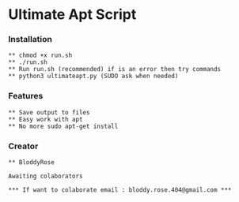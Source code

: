 # Ultimate Apt Script 

### Installation 
    ** chmod +x run.sh
    ** ./run.sh
    ** Run run.sh (recommended) if is an error then try commands  
    ** python3 ultimateapt.py (SUDO ask when needed)


### Features 
    ** Save output to files 
    ** Easy work with apt 
    ** No more sudo apt-get install 


### Creator
    ** BloddyRose

    Awaiting colaborators

    *** If want to colaborate email : bloddy.rose.404@gmail.com ***